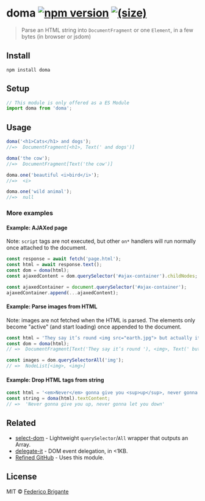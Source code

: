 # doma [![npm version](https://img.shields.io/npm/v/doma.svg)][link-npm] [![(size)][badge-gzip]](#no-link)

[badge-gzip]: https://img.shields.io/bundlephobia/minzip/doma.svg?label=gzipped
[link-npm]: https://www.npmjs.com/package/doma

> Parse an HTML string into `DocumentFragment` or one `Element`, in a few bytes (in browser or jsdom)

## Install

```
npm install doma
```

## Setup

```js
// This module is only offered as a ES Module
import doma from 'doma';
```

## Usage

```js
doma('<h1>Cats</h1> and dogs');
//=>  DocumentFragment[<h1>, Text(' and dogs')]

doma('the cow');
//=>  DocumentFragment[Text('the cow')]

doma.one('beautiful <i>bird</i>');
//=>  <i>

doma.one('wild animal');
//=>  null
```

### More examples

#### Example: AJAXed page

Note: `script` tags are not executed, but other `on*` handlers will run normally once attached to the document.

```js
const response = await fetch('page.html');
const html = await response.text();
const dom = doma(html);
const ajaxedContent = dom.querySelector('#ajax-container').childNodes;

const ajaxedContainer = document.querySelector('#ajax-container');
ajaxedContainer.append(...ajaxedContent);
```

#### Example: Parse images from HTML

Note: images are not fetched when the HTML is parsed. The elements only become "active" (and start loading) once appended to the document.

```js
const html = 'They say it’s round <img src="earth.jpg"> but actually it’s banana-shaped <img src="banana.tiff">';
const dom = doma(html);
// =>  DocumentFragment[Text('They say it’s round '), <img>, Text(' but actually it’s banana-shaped ', <img>]

const images = dom.querySelectorAll('img');
// =>  NodeList[<img>, <img>]
```

#### Example: Drop HTML tags from string

```js
const html = '<em>Never</em> gonna give you <sup>up</sup>, never gonna let you <sub>down</sub>';
const string = doma(html).textContent;
// =>  'Never gonna give you up, never gonna let you down'
```

## Related

- [select-dom](https://github.com/fregante/select-dom) - Lightweight `querySelector`/`All` wrapper that outputs an Array.
- [delegate-it](https://github.com/fregante/delegate-it) - DOM event delegation, in <1KB.
- [Refined GitHub](https://github.com/sindresorhus/refined-github) - Uses this module.

## License

MIT © [Federico Brigante](https://fregante.com)
